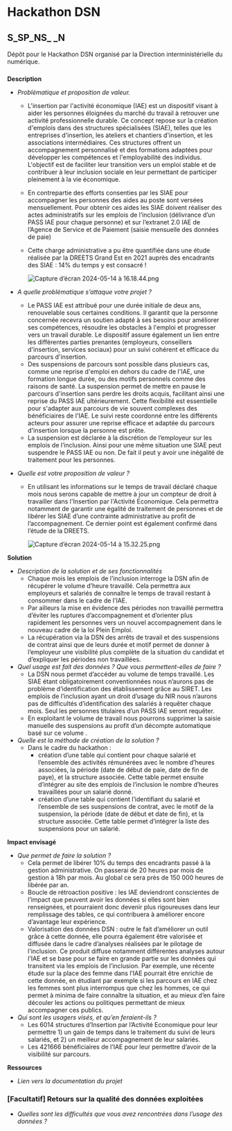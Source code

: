 # Hackathon DSN 
## S_SP_NS_ _N

Dépôt pour le Hackathon DSN organisé par la Direction interministérielle du numérique.
### 

**Description**

- *Problématique et proposition de valeur.*
    - L'insertion par l'activité économique (IAE) est un dispositif visant à aider les personnes éloignées du marché du travail à retrouver une activité professionnelle durable. Ce concept repose sur la création d'emplois dans des structures spécialisées (SIAE), telles que les entreprises d'insertion, les ateliers et chantiers d'insertion, et les associations intermédiaires. Ces structures offrent un accompagnement personnalisé et des formations adaptées pour développer les compétences et l'employabilité des individus. L'objectif est de faciliter leur transition vers un emploi stable et de contribuer à leur inclusion sociale en leur permettant de participer pleinement à la vie économique.
    - En contrepartie des efforts consenties par les SIAE pour accompagner les personnes des aides au poste sont versées mensuellement. Pour obtenir ces aides les SIAE doivent réaliser des actes administratifs sur les emplois de l’inclusion (délivrance d’un PASS IAE pour chaque personne) et sur l’extranet 2.0 IAE de l’Agence de Service et de Paiement (saisie mensuelle des données de paie)
    - Cette charge administrative a pu être quantifiée dans une étude réalisée par la DREETS Grand Est en 2021 auprès des encadrants des SIAE : 14% du temps y est consacré !
        
        ![Capture d’écran 2024-05-14 à 16.18.44.png](https://prod-files-secure.s3.us-west-2.amazonaws.com/35d7741c-274e-42dd-ba23-fc43e3eac27f/77fc6158-151c-499b-bfa1-d5fa53d597e1/Capture_decran_2024-05-14_a_16.18.44.png)
        
- *A quelle problématique s’attaque votre projet ?*
    - Le PASS IAE est attribué pour une durée initiale de deux ans, renouvelable sous certaines conditions. Il garantit que la personne concernée recevra un soutien adapté à ses besoins pour améliorer ses compétences, résoudre les obstacles à l'emploi et progresser vers un travail durable. Le dispositif assure également un lien entre les différentes parties prenantes (employeurs, conseillers d'insertion, services sociaux) pour un suivi cohérent et efficace du parcours d'insertion.
    - Des suspensions de parcours sont possible dans plusieurs cas, comme une reprise d'emploi en dehors du cadre de l'IAE, une formation longue durée, ou des motifs personnels comme des raisons de santé. La suspension permet de mettre en pause le parcours d'insertion sans perdre les droits acquis, facilitant ainsi une reprise du PASS IAE ultérieurement. Cette flexibilité est essentielle pour s'adapter aux parcours de vie souvent complexes des bénéficiaires de l'IAE. Le suivi reste coordonné entre les différents acteurs pour assurer une reprise efficace et adaptée du parcours d'insertion lorsque la personne est prête.
    - La suspension est déclarée à la discrétion de l’employeur sur les emplois de l’inclusion. Ainsi pour une même situation une SIAE peut suspendre le PASS IAE ou non. De fait il peut y avoir une inégalité de traitement pour les personnes.
- *Quelle est votre proposition de valeur ?*
    - En utilisant les informations sur le temps de travail déclaré chaque mois nous serons capable de mettre à jour un compteur de droit à travailler dans l'Insertion par l'Activité Economique. Cela permettra notamment de garantir une égalité de traitement de personnes et de libérer les SIAE d’une contrainte administrative au profit de l’accompagnement. Ce dernier point est également confirmé dans l’étude de la DREETS.
        
        ![Capture d’écran 2024-05-14 à 15.32.25.png](https://prod-files-secure.s3.us-west-2.amazonaws.com/35d7741c-274e-42dd-ba23-fc43e3eac27f/746ddde0-58ef-4200-b584-340bb29dcdca/3e7792f5-7a12-472f-9b74-66888f20ec2d.png)
        

**Solution**

- *Description de la solution et de ses fonctionnalités*
    - Chaque mois les emplois de l’inclusion interroge la DSN afin de récupérer le volume d’heure travaillé. Cela permettra aux employeurs et salariés de connaître le temps de travail restant à consommer dans le cadre de l’IAE.
    - Par ailleurs la mise en évidence des périodes non travaillé permettra d’éviter les ruptures d’accompagnement et d’orienter plus rapidement les personnes vers un nouvel accompagnement dans le nouveau cadre de la loi Plein Emploi.
    - La récupération via la DSN des arrêts de travail et des suspensions de contrat ainsi que de leurs durée et motif permet de donner à l’employeur une visibilité plus complète de la situation du candidat et d’expliquer les périodes non travaillées.
- *Quel usage est fait des données ? Que vous permettent-elles de faire ?*
    - La DSN nous permet d’accéder au volume de temps travaillé. Les SIAE étant obligatoirement conventionnées nous n’aurons pas de problème d’identification des établissement grâce au SIRET. Les emplois de l’inclusion ayant un droit d’usage du NIR nous n’aurons pas de difficultés d’identification des salariés à requêter chaque mois. Seul les personnes titulaires d’un PASS IAE seront requêter.
    - En exploitant le volume de travail nous pourrons supprimer la saisie manuelle des suspensions au profit d’un décompte automatique basé sur ce volume .
- *Quelle est la méthode de création de la solution ?*
    - Dans le cadre du hackathon :
        - création d’une table qui contient pour chaque salarié et l’ensemble des activités rémunérées avec le nombre d’heures associées, la période (date de début de paie, date de fin de paye), et la structure associée. Cette table permet ensuite d’intégrer au site des emplois de l’inclusion le nombre d’heures travaillées pour un salarié donné.
        - création d’une table qui contient l’identifiant du salarié et l’ensemble de ses suspensions de contrat, avec le motif de la suspension, la période (date de début et date de fin), et la structure associée. Cette table permet d’intégrer la liste des suspensions pour un salarié.

**Impact envisagé**

- *Que permet de faire la solution ?*
    - Cela permet de libérer 10% du temps des encadrants passé à la gestion administrative. On passerai de 20 heures par mois de gestion à 18h par mois. Au global ce sera près de 150 000 heures de libérée par an.
    - Boucle de rétroaction positive : les IAE deviendront conscientes de l’impact que peuvent avoir les données si elles sont bien renseignées, et pourraient donc devenir plus rigoureuses dans leur remplissage des tables, ce qui contribuera à améliorer encore d’avantage leur expérience.
    - Valorisation des données DSN : outre le fait d’améliorer un outil grâce à cette donnée, elle pourra également être valorisée et diffusée dans le cadre d’analyses réalisées par le pilotage de l’inclusion. Ce produit diffuse notamment différentes analyses autour l’IAE et se base pour se faire en grande partie sur les données qui transitent via les emplois de l’inclusion. Par exemple, une récente étude sur la place des femme dans l’IAE pourrait être enrichie de cette donnée, en étudiant par exemple si les parcours en IAE chez les femmes sont plus interrompus que chez les hommes, ce qui permet à minima de faire connaître la situation, et au mieux d’en faire découler les actions ou politiques permettant de mieux accompagner ces publics.
- *Qui sont les usagers visés, et qu’en feraient-ils ?*
    - Les 6014 structures d’Insertion par l’Activité Economique pour leur permettre 1) un gain de temps dans le traitement du suivi de leurs salariés, et 2) un meilleur accompagnement de leur salariés.
    - Les 421666 bénéficiaires de l’IAE pour leur permettre d’avoir de la visibilité sur parcours.

**Ressources**

- *Lien vers la documentation du projet*

### [Facultatif] Retours sur la qualité des données exploitées

* *Quelles sont les difficultés que vous avez rencontrées dans l’usage des données ?*
